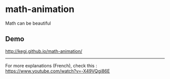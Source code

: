 # math-animation
Math can be beautiful

## Demo
http://kegi.github.io/math-animation/

---

For more explanations (French), check this : https://www.youtube.com/watch?v=-X49VQgi86E
